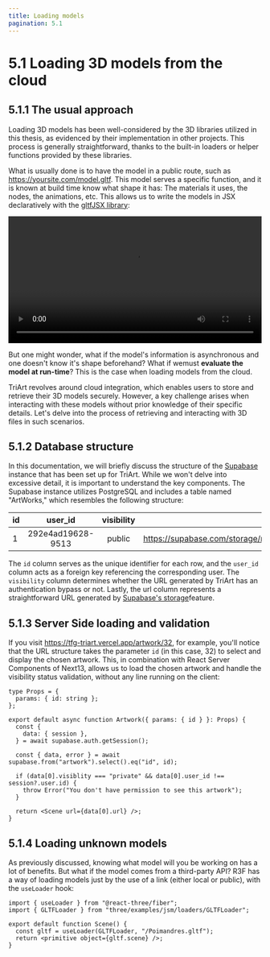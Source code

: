 ```yaml
---
title: Loading models
pagination: 5.1
---
```


# 5.1 Loading 3D models from the cloud

## 5.1.1 The usual approach

Loading 3D models has been well-considered by the 3D libraries utilized in this thesis, as evidenced by their implementation in other projects. This process is generally straightforward, thanks to the built-in loaders or helper functions provided by these libraries.

What is usually done is to have the model in a public route, such as https://yoursite.com/model.gltf. This model serves a specific function, and it is known at build time know what shape it has: The materials it uses, the nodes, the animations, etc. This allows us to write the models in JSX declaratively with the [gltfJSX library](https://github.com/pmndrs/gltfjsx):

<video controls autoplay width="100%">
  <source src="https://user-images.githubusercontent.com/2223602/126318148-99da7ed6-a578-48dd-bdd2-21056dbad003.mp4" type="video/mp4"/>
</video>

But one might wonder, what if the model's information is asynchronous and one doesn't know it's shape beforehand? What if wemust **evaluate the model at run-time**? This is the case when loading models from the cloud.

TriArt revolves around cloud integration, which enables users to store and retrieve their 3D models securely. However, a key challenge arises when interacting with these models without prior knowledge of their specific details. Let's delve into the process of retrieving and interacting with 3D files in such scenarios.

## 5.1.2 Database structure

In this documentation, we will briefly discuss the structure of the [Supabase](https://supabase.com/) instance that has been set up for TriArt. While we won't delve into excessive detail, it is important to understand the key components. The Supabase instance utilizes PostgreSQL and includes a table named "ArtWorks," which resembles the following structure:

| id  |      user_id      | visibility |                                    url |
| :-- | :---------------: | :--------: | -------------------------------------: |
| 1   | 292e4ad19628-9513 |   public   | https://supabase.com/storage/model.glb |

The `id` column serves as the unique identifier for each row, and the `user_id` column acts as a foreign key referencing the corresponding user. The `visibility` column determines whether the URL generated by TriArt has an authentication bypass or not. Lastly, the url column represents a straightforward URL generated by [Supabase's storage](https://supabase.com/docs/guides/storage)feature.

## 5.1.3 Server Side loading and validation

If you visit https://tfg-triart.vercel.app/artwork/32, for example, you'll notice that the URL structure takes the parameter `id` (in this case, 32) to select and display the chosen artwork.
This, in combination with React Server Components of Next13, allows us to load the chosen artwork and handle the visibility status validation, without any line running on the client:

```tsx
type Props = {
  params: { id: string };
};

export default async function Artwork({ params: { id } }: Props) {
  const {
    data: { session },
  } = await supabase.auth.getSession();

  const { data, error } = await supabase.from("artwork").select().eq("id", id);

  if (data[0].visiblity === "private" && data[0].user_id !== session?.user.id) {
    throw Error("You don't have permission to see this artwork");
  }

  return <Scene url={data[0].url} />;
}
```

## 5.1.4 Loading unknown models

As previously discussed, knowing what model will you be working on has a lot of benefits. But what if the model comes from a third-party API? R3F has a way of loading models just by the use of a link (either local or public), with the `useLoader` hook:

```tsx title="R3F example"
import { useLoader } from "@react-three/fiber";
import { GLTFLoader } from "three/examples/jsm/loaders/GLTFLoader";

export default function Scene() {
  const gltf = useLoader(GLTFLoader, "/Poimandres.gltf");
  return <primitive object={gltf.scene} />;
}
```
